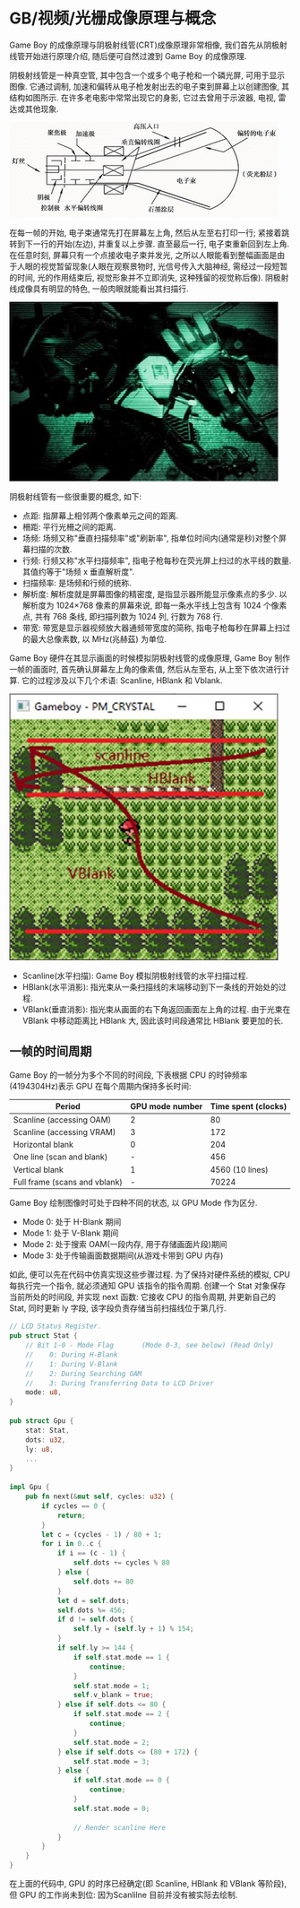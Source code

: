 # GB/视频/光栅成像原理与概念

Game Boy 的成像原理与阴极射线管(CRT)成像原理非常相像, 我们首先从阴极射线管开始进行原理介绍, 随后便可自然过渡到 Game Boy 的成像原理.

阴极射线管是一种真空管, 其中包含一个或多个电子枪和一个磷光屏, 可用于显示图像. 它通过调制, 加速和偏转从电子枪发射出去的电子束到屏幕上以创建图像, 其结构如图所示. 在许多老电影中常常出现它的身影, 它过去曾用于示波器, 电视, 雷达或其他现象.

![img](../../../img/gameboy/video/crt/crt.jpg)

在每一帧的开始, 电子束通常先打在屏幕左上角, 然后从左至右打印一行; 紧接着跳转到下一行的开始(左边), 并重复以上步骤. 直至最后一行, 电子束重新回到左上角. 在任意时刻, 屏幕只有一个点接收电子束并发光, 之所以人眼能看到整幅画面是由于人眼的视觉暂留现象(人眼在观察景物时, 光信号传入大脑神经, 需经过一段短暂的时间, 光的作用结束后, 视觉形象并不立即消失, 这种残留的视觉称后像). 阴极射线成像具有明显的特色, 一般肉眼就能看出其扫描行.

![img](../../../img/gameboy/video/crt/crt_pic.jpg)

阴极射线管有一些很重要的概念, 如下:

- 点距: 指屏幕上相邻两个像素单元之间的距离.
- 柵距: 平行光柵之间的距离.
- 场频: 场频又称"垂直扫描频率"或"刷新率", 指单位时间内(通常是秒)对整个屏幕扫描的次数.
- 行频: 行频又称"水平扫描频率", 指电子枪每秒在荧光屏上扫过的水平线的数量. 其值约等于"场频 x 垂直解析度".
- 扫描频率: 是场频和行频的统称.
- 解析度: 解析度就是屏幕图像的精密度, 是指显示器所能显示像素点的多少. 以解析度为 1024×768 像素的屏幕來说, 即每一条水平线上包含有 1024 个像素点, 共有 768 条线, 即扫描列数为 1024 列, 行数为 768 行.
- 带宽: 带宽是显示器视频放大器通频带宽度的简称, 指电子枪每秒在屏幕上扫过的最大总像素数, 以 MHz(兆赫茲) 为单位.

Game Boy 硬件在其显示画面的时候模拟阴极射线管的成像原理, Game Boy 制作一帧的画面时, 首先确认屏幕左上角的像素值, 然后从左至右, 从上至下依次进行计算. 它的过程涉及以下几个术语: Scanline, HBlank 和 Vblank.

![img](../../../img/gameboy/video/crt/scanline.jpg)

- Scanline(水平扫描): Game Boy 模拟阴极射线管的水平扫描过程.
- HBlank(水平消影): 指光束从一条扫描线的末端移动到下一条线的开始处的过程.
- VBlank(垂直消影): 指光束从画面的右下角返回画面左上角的过程. 由于光束在 VBlank 中移动距离比 HBlank 大, 因此该时间段通常比 HBlank 要更加的长.

## 一帧的时间周期

Game Boy 的一帧分为多个不同的时间段, 下表根据 CPU 的时钟频率(4194304Hz)表示 GPU 在每个周期内保持多长时间:

|            Period             | GPU mode number | Time spent (clocks) |
| ----------------------------- | --------------- | ------------------- |
| Scanline (accessing OAM)      | 2               | 80                  |
| Scanline (accessing VRAM)     | 3               | 172                 |
| Horizontal blank              | 0               | 204                 |
| One line (scan and blank)     | -               | 456                 |
| Vertical blank                | 1               | 4560 (10 lines)     |
| Full frame (scans and vblank) | -               | 70224               |

Game Boy 绘制图像时可处于四种不同的状态, 以 GPU Mode 作为区分.

- Mode 0: 处于 H-Blank 期间
- Mode 1: 处于 V-Blank 期间
- Mode 2: 处于搜索 OAM(一段内存, 用于存储画面片段)期间
- Mode 3: 处于传输画面数据期间(从游戏卡带到 GPU 内存)

如此, 便可以先在代码中仿真实现这些步骤过程. 为了保持对硬件系统的模拟, CPU 每执行完一个指令, 就必须通知 GPU 该指令的指令周期. 创建一个 Stat 对象保存当前所处的时间段, 并实现 next 函数: 它接收 CPU 的指令周期, 并更新自己的 Stat, 同时更新 ly 字段, 该字段负责存储当前扫描线位于第几行.

```rs
// LCD Status Register.
pub struct Stat {
    // Bit 1-0 - Mode Flag       (Mode 0-3, see below) (Read Only)
    //    0: During H-Blank
    //    1: During V-Blank
    //    2: During Searching OAM
    //    3: During Transferring Data to LCD Driver
    mode: u8,
}

pub struct Gpu {
    stat: Stat,
    dots: u32,
    ly: u8,
    ...
}

impl Gpu {
    pub fn next(&mut self, cycles: u32) {
        if cycles == 0 {
            return;
        }
        let c = (cycles - 1) / 80 + 1;
        for i in 0..c {
            if i == (c - 1) {
                self.dots += cycles % 80
            } else {
                self.dots += 80
            }
            let d = self.dots;
            self.dots %= 456;
            if d != self.dots {
                self.ly = (self.ly + 1) % 154;
            }
            if self.ly >= 144 {
                if self.stat.mode == 1 {
                    continue;
                }
                self.stat.mode = 1;
                self.v_blank = true;
            } else if self.dots <= 80 {
                if self.stat.mode == 2 {
                    continue;
                }
                self.stat.mode = 2;
            } else if self.dots <= (80 + 172) {
                self.stat.mode = 3;
            } else {
                if self.stat.mode == 0 {
                    continue;
                }
                self.stat.mode = 0;

                // Render scanline Here
            }
        }
    }
}
```

在上面的代码中, GPU 的时序已经确定(即 Scanline, HBlank 和 VBlank 等阶段), 但 GPU 的工作尚未到位: 因为Scanlilne 目前并没有被实际去绘制.
